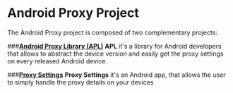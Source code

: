 # Android Proxy Project
The Android Proxy project is composed of two complementary projects:

###[**Android Proxy Library (APL)**](https://github.com/shouldit/android-proxy/tree/master/android-proxy-library)
**APL** it's a library for Android developers that allows to abstract the device version and easily get the proxy settings on every released Android device.

###[**Proxy Settings**](https://github.com/shouldit/android-proxy/tree/master/proxy-settings)
**Proxy Settings** it's an Android app, that allows the user to simply handle the proxy details on your devices 

